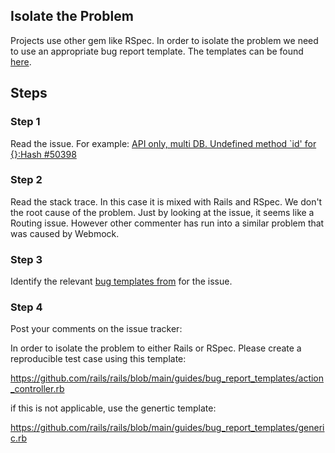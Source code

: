 ## Isolate the Problem

Projects use other gem like RSpec. In order to isolate the problem we need to use an appropriate bug report template. The templates can be found [here](https://github.com/rails/rails/tree/main/guides/bug_report_templates).

## Steps

### Step 1

Read the issue. For example: [API only, multi DB. Undefined method `id' for {}:Hash #50398](https://github.com/rails/rails/issues/50398)

### Step 2

Read the stack trace. In this case it is mixed with Rails and RSpec. We don't the root cause of the problem. Just by looking at the issue, it seems like a Routing issue. However other commenter has run into a similar problem that was caused by Webmock.

### Step 3

Identify the relevant [bug templates from](https://github.com/rails/rails/tree/main/guides/bug_report_templates) for the issue.

### Step 4

Post your comments on the issue tracker:

In order to isolate the problem to either Rails or RSpec. Please create a reproducible test case using this template:

https://github.com/rails/rails/blob/main/guides/bug_report_templates/action_controller.rb

if this is not applicable, use the genertic template:

https://github.com/rails/rails/blob/main/guides/bug_report_templates/generic.rb
